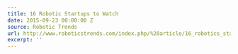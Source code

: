```yaml
---
title: 16 Robotic Startups to Watch
date: 2015-09-23 00:00:00 Z
source: Robotic Trends
url: http://www.roboticstrends.com/index.php/%20article/16_robotics_startups_to_watch
excerpt: ''
---
```


